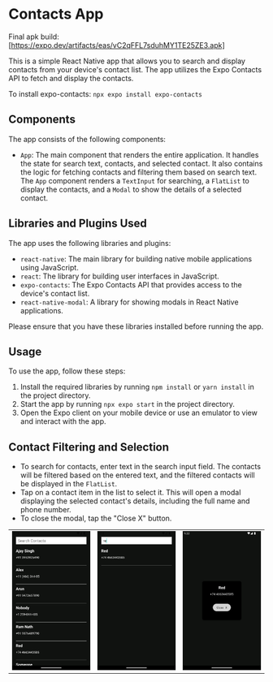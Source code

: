 # Contacts App

Final apk build: [https://expo.dev/artifacts/eas/vC2qFFL7sduhMY1TE25ZE3.apk]

This is a simple React Native app that allows you to search and display contacts from your device's contact list. The app utilizes the Expo Contacts API to fetch and display the contacts.

To install expo-contacts: `npx expo install expo-contacts`

## Components

The app consists of the following components:

- `App`: The main component that renders the entire application. It handles the state for search text, contacts, and selected contact. It also contains the logic for fetching contacts and filtering them based on search text. The `App` component renders a `TextInput` for searching, a `FlatList` to display the contacts, and a `Modal` to show the details of a selected contact.

## Libraries and Plugins Used

The app uses the following libraries and plugins:

- `react-native`: The main library for building native mobile applications using JavaScript.
- `react`: The library for building user interfaces in JavaScript.
- `expo-contacts`: The Expo Contacts API that provides access to the device's contact list.
- `react-native-modal`: A library for showing modals in React Native applications.

Please ensure that you have these libraries installed before running the app.

## Usage

To use the app, follow these steps:

1. Install the required libraries by running `npm install` or `yarn install` in the project directory.
2. Start the app by running `npx expo start` in the project directory.
3. Open the Expo client on your mobile device or use an emulator to view and interact with the app.

## Contact Filtering and Selection

- To search for contacts, enter text in the search input field. The contacts will be filtered based on the entered text, and the filtered contacts will be displayed in the `FlatList`.
- Tap on a contact item in the list to select it. This will open a modal displaying the selected contact's details, including the full name and phone number.
- To close the modal, tap the "Close X" button.

<table>
  <tr>
    <td>
      <img src="assets/git_asset/one.png" alt="Image 1">
    </td>
    <td>
      <img src="assets/git_asset/two.png" alt="Image 2">
    </td>
    <td>
      <img src="assets/git_asset/three.png" alt="Image 3">
    </td>
  </tr>
</table>
